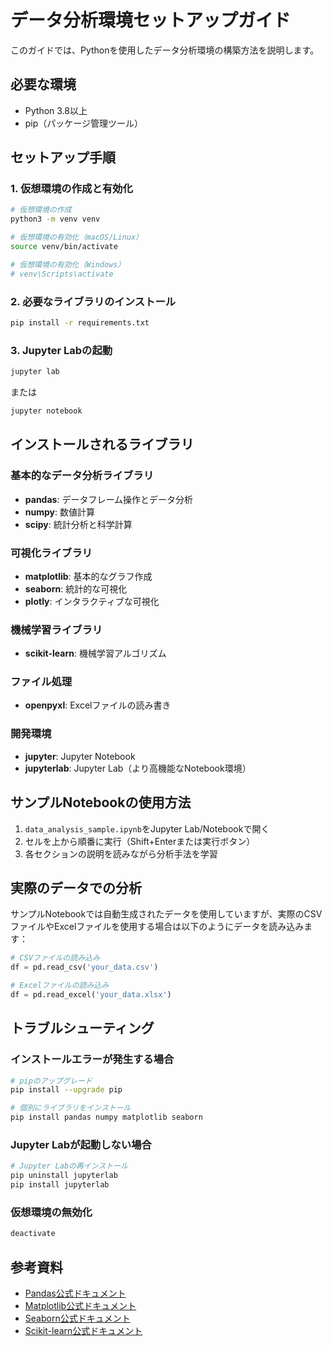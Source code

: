 # データ分析環境セットアップガイド

このガイドでは、Pythonを使用したデータ分析環境の構築方法を説明します。

## 必要な環境

- Python 3.8以上
- pip（パッケージ管理ツール）

## セットアップ手順

### 1. 仮想環境の作成と有効化

```bash
# 仮想環境の作成
python3 -m venv venv

# 仮想環境の有効化（macOS/Linux）
source venv/bin/activate

# 仮想環境の有効化（Windows）
# venv\Scripts\activate
```

### 2. 必要なライブラリのインストール

```bash
pip install -r requirements.txt
```

### 3. Jupyter Labの起動

```bash
jupyter lab
```

または

```bash
jupyter notebook
```

## インストールされるライブラリ

### 基本的なデータ分析ライブラリ
- **pandas**: データフレーム操作とデータ分析
- **numpy**: 数値計算
- **scipy**: 統計分析と科学計算

### 可視化ライブラリ
- **matplotlib**: 基本的なグラフ作成
- **seaborn**: 統計的な可視化
- **plotly**: インタラクティブな可視化

### 機械学習ライブラリ
- **scikit-learn**: 機械学習アルゴリズム

### ファイル処理
- **openpyxl**: Excelファイルの読み書き

### 開発環境
- **jupyter**: Jupyter Notebook
- **jupyterlab**: Jupyter Lab（より高機能なNotebook環境）

## サンプルNotebookの使用方法

1. `data_analysis_sample.ipynb`をJupyter Lab/Notebookで開く
2. セルを上から順番に実行（Shift+Enterまたは実行ボタン）
3. 各セクションの説明を読みながら分析手法を学習

## 実際のデータでの分析

サンプルNotebookでは自動生成されたデータを使用していますが、実際のCSVファイルやExcelファイルを使用する場合は以下のようにデータを読み込みます：

```python
# CSVファイルの読み込み
df = pd.read_csv('your_data.csv')

# Excelファイルの読み込み
df = pd.read_excel('your_data.xlsx')
```

## トラブルシューティング

### インストールエラーが発生する場合

```bash
# pipのアップグレード
pip install --upgrade pip

# 個別にライブラリをインストール
pip install pandas numpy matplotlib seaborn
```

### Jupyter Labが起動しない場合

```bash
# Jupyter Labの再インストール
pip uninstall jupyterlab
pip install jupyterlab
```

### 仮想環境の無効化

```bash
deactivate
```

## 参考資料

- [Pandas公式ドキュメント](https://pandas.pydata.org/docs/)
- [Matplotlib公式ドキュメント](https://matplotlib.org/stable/contents.html)
- [Seaborn公式ドキュメント](https://seaborn.pydata.org/)
- [Scikit-learn公式ドキュメント](https://scikit-learn.org/stable/)